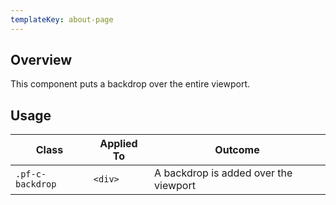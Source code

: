 ```yaml
---
templateKey: about-page
---
```

## Overview

This component puts a backdrop over the entire viewport.

## Usage

| Class | Applied To | Outcome |
| -- | -- | -- |
| `.pf-c-backdrop` | `<div>` |  A backdrop is added over the viewport |
